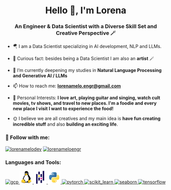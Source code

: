 <h1 align="center">Hello 👋, I'm Lorena</h1>
<h3 align="center"> An Engineer & Data Scientist with a Diverse Skill Set and Creative Perspective 🪄 </h3>

- 🪂 I am a Data Scientist specializing in AI development, NLP and LLMs. <br>

- 🦄 Curious fact: besides being a Data Scientist I am also an **artist** 🪄

- 🧠 I’m currently deepening my studies in **Natural Language Processing and Generative AI / LLMs**

- 📫 How to reach me: **lorenamelo.engr@gmail.com**
    
- 🤗 Personal Interests: **I love art, playing guitar and singing, watch cult movies, tv shows, and travel to new places. I'm a foodie and every new place I visit I want to experience the food!**

- 🌞 I believe we are all creatives and my main idea is **have fun creating incredible stuff** and also **building an exciting life**.

<h3 align="left"> 🔗 Follow with me:</h3>
<p align="left">
<a href="https://linkedin.com/in/lorenamelodev" target="blank"><img align="center" src="https://raw.githubusercontent.com/rahuldkjain/github-profile-readme-generator/master/src/images/icons/Social/linked-in-alt.svg" alt="lorenamelodev" height="30" width="40" /></a>
<a href="https://kaggle.com/lorenameloengr" target="blank"><img align="center" src="https://raw.githubusercontent.com/rahuldkjain/github-profile-readme-generator/master/src/images/icons/Social/kaggle.svg" alt="lorenameloengr" height="30" width="40" /></a>
</p>


<h3 align="left">Languages and Tools:</h3>
<p align="left"> <a href="https://cloud.google.com" target="_blank" rel="noreferrer"> <img src="https://www.vectorlogo.zone/logos/google_cloud/google_cloud-icon.svg" alt="gcp" width="40" height="40"/> </a> <a href="https://www.linux.org/" target="_blank" rel="noreferrer"> <img src="https://raw.githubusercontent.com/devicons/devicon/master/icons/linux/linux-original.svg" alt="linux" width="40" height="40"/> </a> <a href="https://pandas.pydata.org/" target="_blank" rel="noreferrer"> <img src="https://raw.githubusercontent.com/devicons/devicon/2ae2a900d2f041da66e950e4d48052658d850630/icons/pandas/pandas-original.svg" alt="pandas" width="40" height="40"/> </a> <a href="https://www.python.org" target="_blank" rel="noreferrer"> <img src="https://raw.githubusercontent.com/devicons/devicon/master/icons/python/python-original.svg" alt="python" width="40" height="40"/> </a> <a href="https://pytorch.org/" target="_blank" rel="noreferrer"> <img src="https://www.vectorlogo.zone/logos/pytorch/pytorch-icon.svg" alt="pytorch" width="40" height="40"/> </a> <a href="https://scikit-learn.org/" target="_blank" rel="noreferrer"> <img src="https://upload.wikimedia.org/wikipedia/commons/0/05/Scikit_learn_logo_small.svg" alt="scikit_learn" width="40" height="40"/> </a> <a href="https://seaborn.pydata.org/" target="_blank" rel="noreferrer"> <img src="https://seaborn.pydata.org/_images/logo-mark-lightbg.svg" alt="seaborn" width="40" height="40"/> </a> <a href="https://www.tensorflow.org" target="_blank" rel="noreferrer"> <img src="https://www.vectorlogo.zone/logos/tensorflow/tensorflow-icon.svg" alt="tensorflow" width="40" height="40"/> </a> </p>
